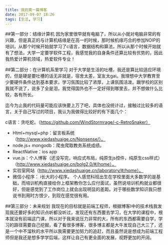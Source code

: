 ```yaml
---
title: 我的第一篇博客
date: 2017-09-07 18:26
tags: [生活, 学习]
---
```

##第一部分：结缘计算机
因为家里很早就有电脑了，所以从小就对电脑非常的有兴趣，但是真正的与计算机结缘是在高一的时候，那时候机缘巧合的参加NOIP的培训，从那个时候开始就学习了c语言，数据结构和算法，所以从那个时候开始就有了想法，大学一定要学软件工程，我感觉我的自身条件还算比较有优势的，因此我热爱计算机领域，热爱软件专业！

<!--more-->

##第二部分：在计算机系里学习
对于大学是生活的吐槽，我还是算比较适应环境的，但是硬是要吐槽的话无非就是，宿舍太差，室友太gai。我理想中大学教育至少要硬件条件达到基本要求，学习氛围比较了浓厚，上课氛围活泼。跟学校的区别我就不说了，说多了全是泪，我觉得国外也不一定好得到哪里去，并不想做什么比较，各有所长。

  迄今为止我的代码量可能应该快要上万了吧，具体也没统计过，接触过比较多的语言，关于自己写过的项目，我认为我做得比较好的有下面几个：

c语言：贪吃蛇。（https://github.com/WindStormrage/-c-RetroSnaker）
* Html+mysql+php：留言板系统（http://www.xiedashuaige.cn/Nonsense/）。
* node.js+ mongodb：爬虫爬取教务系统成绩。
* ReactNative：ios app
* vue.js：个人博客（还没写完，响应式布局，纯原生js控件，纯原生css样式）（http://www.xiedashuaige.cn/bolg2.0/#/home），
* 实验室网站（http://www.xiedashuaige.cn/laboratory/#/home）。
* 微信小程序： i长大的小程序。
个人感觉科班出生在学校里面大多数学的是基础，而培训机构直接给你上框架教你怎么应付面试，虽然说培训机构就业都很好，但是感觉到了工作岗位上就会出现明显的差距。对于哪些数学知识我只想说书到用时方恨少，到现在感觉很有用。

 

##第三部分：未来规划
我现在的目标就是前端工程师，根据博客I中的技术栈我发现我还要好多的知识点听都没听过，发现还有东西要去学习，在大学的课程中，根本就没有前端这门课，所以对于我来说压力非常的大，所有的东西都需要自学，学习的路径需要自己挖掘，看了看很多博客，很多博主都是大牛发现自己大三了，还是一个中不溜秋的水平所以我需要更加努力的追赶，而且虽然说是想成为前端工程师但是我还是想多学学后端，这样让自己有更全面的发展，视野更加的开阔。

 